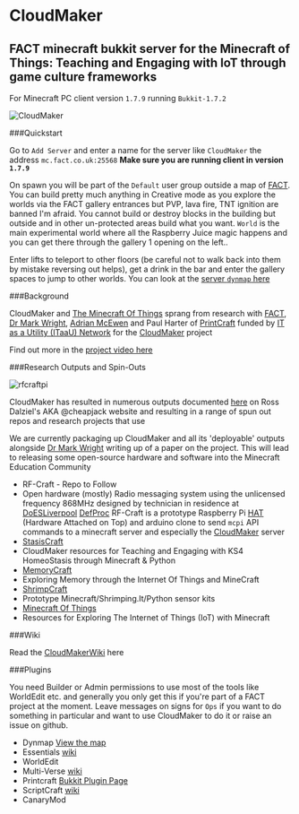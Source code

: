 # CloudMaker
## FACT minecraft bukkit server for the Minecraft of Things: Teaching and Engaging with IoT through game culture frameworks
For Minecraft PC client version `1.7.9` running `Bukkit-1.7.2`

![CloudMaker](https://github.com/cheapjack/cheapjack.github.io/blob/master/tumblr_files/Cloudmaker.png)

###Quickstart

Go to `Add Server` and enter a name for the server like `CloudMaker` the address `mc.fact.co.uk:25568`
**Make sure you are running client in version `1.7.9`**

On spawn you will be part of the `Default` user group outside a map of [FACT](http://fact.co.uk/). You can build pretty much anything in Creative mode as you explore the worlds via the FACT gallery entrances but PVP, lava fire, TNT ignition are banned I'm afraid. You cannot build or destroy blocks in the building but outside and in other un-protected areas build what you want. `World` is the main experimental world where all the Raspberry Juice magic happens and you can get there through the gallery 1 opening on the left..

Enter lifts to teleport to other floors (be careful not to walk back into them by mistake reversing out helps), get a drink in the bar and enter the gallery spaces to jump to other worlds.
You can look at the [server `dynmap` here](http://mc.fact.co.uk:8124)

###Background

CloudMaker and [The Minecraft Of Things](http://minecraftofthings.tumblr.com) sprang from research with [FACT](http://fact.co.uk/), [Dr Mark Wright](https://twitter.com/dr_mark_wright), [Adrian McEwen](http://www.mcqn.com/) and Paul Harter of [PrintCraft](http://www.printcraft.org/) funded by [IT as a Utility (ITaaU) Network](http://www.itutility.ac.uk) for the [CloudMaker](http://www.fact.co.uk/projects/cloudmaker-making-minecraft-real.aspx) project

Find out more in the [project video here](https://vimeo.com/92258008)

###Research Outputs and Spin-Outs

![rfcraftpi](https://cloud.githubusercontent.com/assets/128456/11501525/b5ac718a-982c-11e5-957e-e393b6b7c2ae.png)

CloudMaker has resulted in numerous outputs documented [here](http://cheapjack.github.io/EverythingMinecraft.html) on Ross Dalziel's AKA @cheapjack website and resulting in a range of spun out repos and research projects that use 

We are currently packaging up CloudMaker and all its 'deployable' outputs alongside [Dr Mark Wright](https://twitter.com/dr_mark_wright) writing up of a paper on the project. 
This will lead to releasing some open-source hardware and software into the Minecraft Education Community

 * RF-Craft - Repo to Follow 
  * Open hardware (mostly) Radio messaging system using the unlicensed frequency 868MHz designed by technician in residence at [DoESLiverpool](http://doesliverpool.com) [DefProc](http://www.deferredprocrastination.co.uk/) RF-Craft is a prototype Raspberry Pi [HAT](https://github.com/raspberrypi/hats) (Hardware Attached on Top) and arduino clone to send `mcpi` API  commands to a minecraft server and especially the [CloudMaker](https://github.com/cheapjack/CloudMaker) server
 * [StasisCraft](https://github.com/cheapjack/StasisCraft)
  * CloudMaker resources for Teaching and Engaging with KS4 HomeoStasis through Minecraft & Python
 * [MemoryCraft](https://github.com/cheapjack/MemoryCraft)
  * Exploring Memory through the Internet Of Things and MineCraft
 * [ShrimpCraft](https://github.com/cheapjack/ShrimpCraft)
  * Prototype Minecraft/Shrimping.It/Python sensor kits
 * [Minecraft Of Things](https://github.com/cheapjack/MoT)
  * Resources for Exploring The Internet of Things (IoT) with Minecraft 
 


###Wiki

Read the [CloudMakerWiki](https://github.com/cheapjack/CloudMaker/wiki) here

###Plugins

You need Builder or Admin permissions to use most of the tools like WorldEdit etc. and generally you only get this if you're part of a FACT project at the moment. Leave messages on signs for `Ops` if you want to do something in particular and want to use CloudMaker to do it or raise an issue on github.

 * Dynmap  [View the map](http://mc.fact.co.uk:8124)
 * Essentials [wiki](wiki.mc-ess.net)
 * WorldEdit
 * Multi-Verse [wiki](https://github.com/Multiverse/Multiverse-Core/wiki/basics)
 * Printcraft [Bukkit Plugin Page](http://dev.bukkit.org/bukkit-plugins/printbot/)
 * ScriptCraft [wiki](https://github.com/walterhiggins/ScriptCraft/blob/master/docs/YoungPersonsGuideToProgrammingMinecraft.md)
 * CanaryMod

